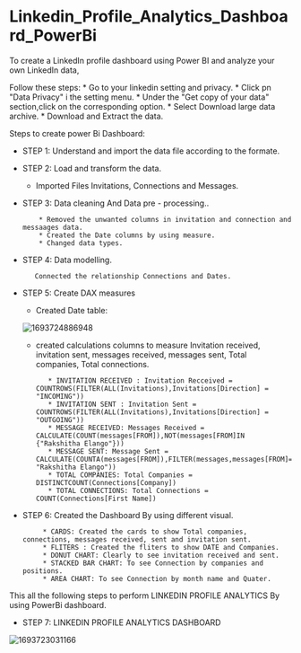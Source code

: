 # Linkedin_Profile_Analytics_Dashboard_PowerBi
To create a LinkedIn profile dashboard using Power BI and analyze your own LinkedIn data, 

Follow these steps:
    * Go to your linkedin setting and privacy.
    * Click pn "Data Privacy" i the setting menu.
    * Under the "Get copy of your data" section,click on the corresponding option.
    * Select Download large data archive.
    * Download and Extract the data.

Steps to create power Bi Dashboard:

* STEP 1: Understand and import the data file according to the formate.
     
* STEP 2: Load and transform the data.
  
     * Imported Files Invitations, Connections and Messages.
          
* STEP 3: Data cleaning And Data pre - processing..
  
          * Removed the unwanted columns in invitation and connection and messaages data.
          * Created the Date columns by using measure.
          * Changed data types.

* STEP 4: Data modelling.
    
         Connected the relationship Connections and Dates.
        
* STEP 5: Create DAX measures

   * Created Date table:
     
   ![1693724886948](https://github.com/rakshithaelango/Linkedin_Profile_Analytics_Dashboard_PowerBi/assets/116090323/ce0da497-a3f7-49f8-9fd5-fe9cd4965418)
  
  * created calculations columns to measure Invitation received, invitation sent, messages received, messages sent, Total companies, Total connections.

           * INVITATION RECEIVED : Invitation Recceived = COUNTROWS(FILTER(ALL(Invitations),Invitations[Direction] = "INCOMING"))
           * INVITATION SENT : Invitation Sent = COUNTROWS(FILTER(ALL(Invitations),Invitations[Direction] = "OUTGOING"))
           * MESSAGE RECEIVED: Messages Received = CALCULATE(COUNT(messages[FROM]),NOT(messages[FROM]IN {"Rakshitha Elango"}))
           * MESSAGE SENT: Message Sent = CALCULATE(COUNTA(messages[FROM]),FILTER(messages,messages[FROM]= "Rakshitha Elango"))
           * TOTAL COMPANIES: Total Companies = DISTINCTCOUNT(Connections[Company])
           * TOTAL CONNECTIONS: Total Connections = COUNT(Connections[First Name])
            

* STEP 6: Created the Dashboard By using different visual.
  
           * CARDS: Created the cards to show Total companies, connections, messages received, sent and invitation sent.
           * FLITERS : Created the fliters to show DATE and Companies.
           * DONUT CHART: Clearly to see invitation received and sent.
           * STACKED BAR CHART: To see Connection by companies and positions.
           * AREA CHART: To see Connection by month name and Quater.
          
This all the following steps to perform LINKEDIN PROFILE ANALYTICS By using PowerBi dashboard.

* STEP 7: LINKEDIN PROFILE ANALYTICS DASHBOARD

![1693723031166](https://github.com/rakshithaelango/Linkedin_Profile_Analytics_Dashboard_PowerBi/assets/116090323/279b756b-59a1-4130-b9c1-90f413d0ce89)
  




